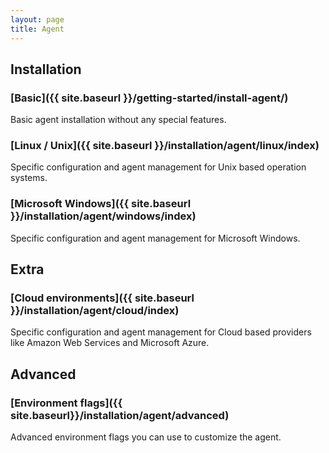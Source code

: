 ```yaml
---
layout: page
title: Agent
---
```


## Installation

### [Basic]({{ site.baseurl }}/getting-started/install-agent/)
Basic agent installation without any special features.

### [Linux / Unix]({{ site.baseurl }}/installation/agent/linux/index)
Specific configuration and agent management for Unix based operation systems.

### [Microsoft Windows]({{ site.baseurl }}/installation/agent/windows/index)
Specific configuration and agent management for Microsoft Windows.

## Extra

### [Cloud environments]({{ site.baseurl }}/installation/agent/cloud/index)
Specific configuration and agent management for Cloud based providers like Amazon Web Services and Microsoft Azure.

## Advanced

### [Environment flags]({{ site.baseurl}}/installation/agent/advanced)
Advanced environment flags you can use to customize the agent.
